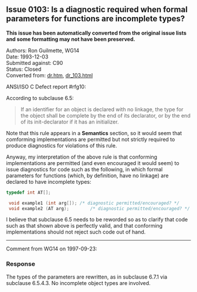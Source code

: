 ## Issue 0103: Is a diagnostic required when formal parameters for functions are incomplete types?

**This issue has been automatically converted from the original issue lists and some formatting may not have been preserved.**

Authors: Ron Guilmette, WG14  
Date: 1993-12-03  
Submitted against: C90  
Status: Closed  
Converted from: [dr.htm](https://www.open-std.org/jtc1/sc22/wg14/www/docs/dr.htm), [dr_103.html](https://www.open-std.org/jtc1/sc22/wg14/www/docs/dr_103.html)

ANSI/ISO C Defect report #rfg10:

According to subclause 6.5:

> If an identifier for an object is declared with no linkage, the type for the
> object shall be complete by the end of its declarator, or by the end of its
> init-declarator if it has an initializer.

Note that this rule appears in a **Semantics** section, so it would seem that
comforming implementations are permitted but not strictly required to produce
diagnostics for violations of this rule.

Anyway, my interpretation of the above rule is that conforming implementations
are permitted (and even encouraged it would seem) to issue diagnostics for code
such as the following, in which formal parameters for functions (which, by
definition, have no linkage) are declared to have incomplete types:

```c
typedef int AT[];

 void example1 (int arg[]);	/* diagnostic permitted/encouraged? */
 void example2 (AT arg);		/* diagnostic permitted/encouraged? */
```

I believe that subclause 6.5 needs to be reworded so as to clarify that code
such as that shown above is perfectly valid, and that conforming implementations
should not reject such code out of hand.

---

Comment from WG14 on 1997-09-23:

### Response

The types of the parameters are rewritten, as in subclause 6.7.1 via subclause
6.5.4.3. No incomplete object types are involved.
